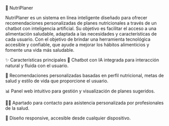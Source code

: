 🥗 NutriPlaner

NutriPlaner es un sistema en línea inteligente diseñado para ofrecer recomendaciones personalizadas de planes nutricionales a través de un chatbot con inteligencia artificial. Su objetivo es facilitar el acceso a una alimentación saludable, adaptada a las necesidades y características de cada usuario. Con el objetivo de brindar una herramienta tecnológica accesible y confiable, que ayude a mejorar los hábitos alimenticios y fomente una vida más saludable.

✨ Características principales
🤖 Chatbot con IA integrada para interacción natural y fluida con el usuario.

🧠 Recomendaciones personalizadas basadas en perfil nutricional, metas de salud y estilo de vida que proporcione el usuario.

📊 Panel web intuitivo para gestión y visualización de planes sugeridos.

👩‍⚕️ Apartado para contacto para asistencia personalizada por profesionales de la salud.

📱 Diseño responsive, accesible desde cualquier dispositivo.
